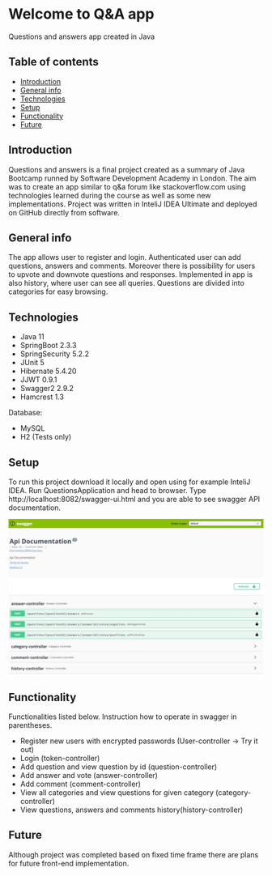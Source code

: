 # Welcome to Q&A app

Questions and answers app created in Java

## Table of contents
* [Introduction](#introduction)
* [General info](#general-info)
* [Technologies](#technologies)
* [Setup](#setup)
* [Functionality](#functionality)
* [Future](#future)

## Introduction
Questions and answers is a final project created as a summary of Java Bootcamp runned by Software Development Academy in London. The aim was to create an app similar to q&a forum like stackoverflow.com using technologies learned during the course as well as some new implementations. Project was written in InteliJ IDEA Ultimate and deployed on GitHub directly from software.

## General info
The app allows user to register and login. Authenticated user can add questions, answers and comments. Moreover there is possibility for users to upvote and downvote questions and responses. Implemented in app is also history, where user can see all queries. Questions are divided into categories for easy browsing.

## Technologies
- Java 11
- SpringBoot 2.3.3
- SpringSecurity 5.2.2
- JUnit 5
- Hibernate 5.4.20
- JJWT 0.9.1
- Swagger2 2.9.2
- Hamcrest 1.3

Database:
- MySQL
- H2 (Tests only)

## Setup
To run this project download it locally and open using for example InteliJ IDEA. Run QuestionsApplication and head to browser. Type http://localhost:8082/swagger-ui.html and you are able to see swagger API documentation.

![Swagger API documentation](https://github.com/MaciejMr/q_and_a/blob/master/images/swagger_screenshot.jpg?raw=true)
## Functionality

Functionalities listed below. Instruction how to operate in swagger in parentheses.

- Register new users with encrypted passwords (User-controller -> Try it out)
- Login (token-controller)
- Add question and view question by id (question-controller)
- Add answer and vote (answer-controller)
- Add comment (comment-controller)
- View all categories and view questions for given category (category-controller)
- View questions, answers and comments history(history-controller)

## Future
Although project was completed based on fixed time frame there are plans for future front-end implementation.
